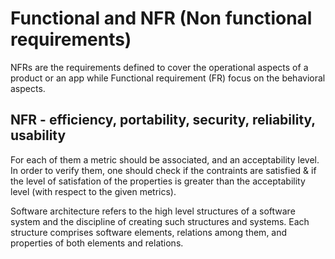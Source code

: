 # Functional and NFR (Non functional requirements)

NFRs are the requirements defined to cover the operational aspects of a product or an app while Functional requirement (FR) focus on the behavioral aspects.

## NFR -  efficiency, portability, security, reliability, usability

For each of them a metric should be associated, and an acceptability level. In order to verify them, one should check if the contraints are satisfied & if the level of satisfation of the properties is greater than the acceptability level (with respect to the given metrics).

Software architecture refers to the high level structures of a software system and the discipline of creating such structures and systems. Each structure comprises software elements, relations among them, and properties of both elements and relations.
